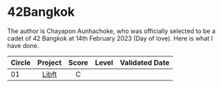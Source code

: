 # 42Bangkok

The author is Chayapon Aunhachoke, who was officially selected to be a cadet of 42 Bangkok at 14th February 2023 (Day of love). Here is what I have done.

|Circle |Project  |Score  |Level  | Validated Date  |
| ------------- |:-------------:|:-------------:|:-------------:|-------------:|
|      01       |[Libft](https://github.com/caunhach/42cursus_Libft)     |       C       |               |              |
